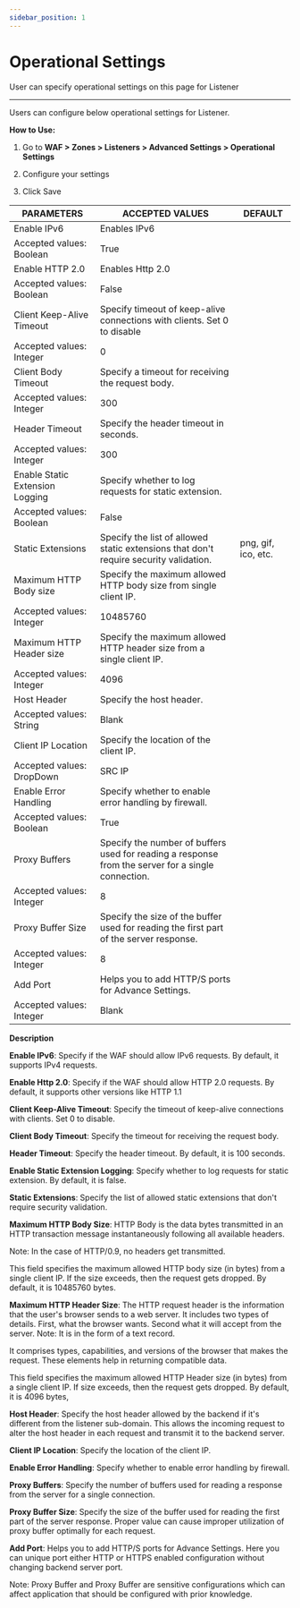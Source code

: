 ```yaml
---
sidebar_position: 1
---
```

# Operational Settings

User can specify operational settings on this page for Listener

---

Users can configure below operational settings for Listener.

**How to Use:**

1. Go to **WAF > Zones > Listeners > Advanced Settings > Operational Settings**

2. Configure your settings

3. Click Save

| PARAMETERS                      | ACCEPTED VALUES                                                                                                             | DEFAULT             |
|---------------------------------|-----------------------------------------------------------------------------------------------------------------------------|---------------------|
| Enable IPv6                     | Enables IPv6
Accepted values: Boolean                                                                                       | True                |
| Enable HTTP 2.0                 | Enables Http 2.0
Accepted values: Boolean                                                                                   | False               |
| Client Keep-Alive Timeout       | Specify timeout of keep-alive connections with clients. Set 0 to disable
Accepted values: Integer                           | 0                   |
| Client Body Timeout             | Specify a timeout for receiving the request body.
Accepted values: Integer                                                  | 300                 |
| Header Timeout                  | Specify the header timeout in seconds.
Accepted values: Integer                                                             | 300                 |
| Enable Static Extension Logging | Specify whether to log requests for static extension.
Accepted values: Boolean                                              | False               |
| Static Extensions               | Specify the list of allowed static extensions that don't require security validation.                                       | png, gif, ico, etc. |
| Maximum HTTP Body size          | Specify the maximum allowed HTTP body size from single client IP.
Accepted values: Integer                                  | 10485760            |
| Maximum HTTP Header size        | Specify the maximum allowed HTTP header size from a single client IP.
Accepted values: Integer                              | 4096                |
| Host Header                     | Specify the host header.
Accepted values: String                                                                            | Blank               |
| Client IP Location              | Specify the location of the client IP.
Accepted values: DropDown                                                            | SRC IP              |
| Enable Error Handling           | Specify whether to enable error handling by firewall.
Accepted values: Boolean                                              | True                |
| Proxy Buffers                   | Specify the number of buffers used for reading a response from the server for a single connection.
Accepted values: Integer | 8                   |
| Proxy Buffer Size               | Specify the size of the buffer used for reading the first part of the server response.
Accepted values: Integer             | 8                   |
| Add Port                        | Helps you to add HTTP/S ports for Advance Settings.
Accepted values: Integer                                                | Blank               |

**Description**

**Enable IPv6**: Specify if the WAF should allow IPv6 requests. By default, it supports IPv4 requests.

**Enable Http 2.0**: Specify if the WAF should allow HTTP 2.0 requests. By default, it supports other versions like HTTP 1.1

**Client Keep-Alive Timeout**: Specify the timeout of keep-alive connections with clients. Set 0 to disable.

**Client Body Timeout**: Specify the timeout for receiving the request body.

**Header Timeout**: Specify the header timeout. By default, it is 100 seconds.

**Enable Static Extension Logging**: Specify whether to log requests for static extension. By default, it is false.

**Static Extensions**: Specify the list of allowed static extensions that don't require security validation.

**Maximum HTTP Body Size**: HTTP Body is the data bytes transmitted in an HTTP transaction message instantaneously following all available headers.

Note: In the case of HTTP/0.9, no headers get transmitted.

This field specifies the maximum allowed HTTP body size (in bytes) from a single client IP. If the size exceeds, then the request gets dropped. By default, it is 10485760 bytes.

**Maximum HTTP Header Size**: The HTTP request header is the information that the user's browser sends to a web server. It includes two types of details. First, what the browser wants. Second what it will accept from the server. Note: It is in the form of a text record.

It comprises types, capabilities, and versions of the browser that makes the request. These elements help in returning compatible data.

This field specifies the maximum allowed HTTP Header size (in bytes) from a single client IP. If size exceeds, then the request gets dropped. By default, it is 4096 bytes,

**Host Header**: Specify the host header allowed by the backend if it's different from the listener sub-domain. This allows the incoming request to alter the host header in each request and transmit it to the backend server.

**Client IP Location**: Specify the location of the client IP.

**Enable Error Handling**: Specify whether to enable error handling by firewall.

**Proxy Buffers**: Specify the number of buffers used for reading a response from the server for a single connection.

**Proxy Buffer Size**: Specify the size of the buffer used for reading the first part of the server response. Proper value can cause improper utilization of proxy buffer optimally for each request.

**Add Port**: Helps you to add HTTP/S ports for Advance Settings. Here you can unique port either HTTP  or HTTPS enabled configuration without changing backend server port.

Note: Proxy Buffer and Proxy Buffer are sensitive configurations which can affect application that should be configured with prior knowledge.
